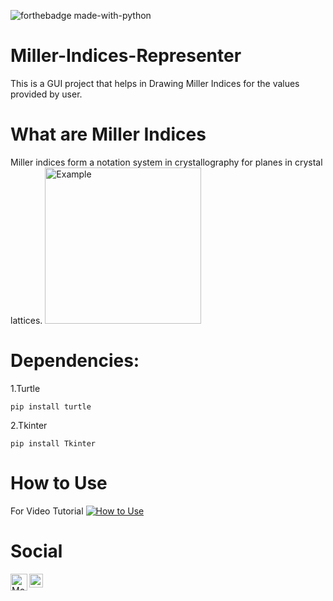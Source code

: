 
![forthebadge made-with-python](http://ForTheBadge.com/images/badges/made-with-python.svg)

# Miller-Indices-Representer
This is a GUI project that helps in Drawing Miller Indices for the values provided by user.

# What are Miller Indices
Miller indices form a notation system in crystallography for planes in crystal lattices.
<img src="https://i.ytimg.com/vi/d8X54umgLUw/maxresdefault.jpg" alt="Example" width="250px" height="250px">

# Dependencies:

1.Turtle
```
pip install turtle
```
2.Tkinter
```
pip install Tkinter
```

# How to Use

For Video Tutorial
[![How to Use](https://drive.google.com/file/d/1yEgwFAQZLrQgSquFlLJQU6q3uUf0hMNj/view?usp=sharing)](https://drive.google.com/file/d/1G9s-oZEKHBJym4F2L4NPC7GzgsEUvpD-/view?usp=sharing)


# Social

<a href="https://github.com/TechBoyy6">
  <img align="left" alt="Moiz's Github" width="27px" src="https://seeklogo.com/images/G/github-logo-9BBCA663A4-seeklogo.com.png"/>
</a>
<a href="https://twitter.com/MoiZ__2001?s=08">
  <img align="left" alt="Moiz's Twitter" width="22px" src="https://seeklogo.com/images/T/twitter-2012-positive-logo-916EDF1309-seeklogo.com.png"/>
</a>
